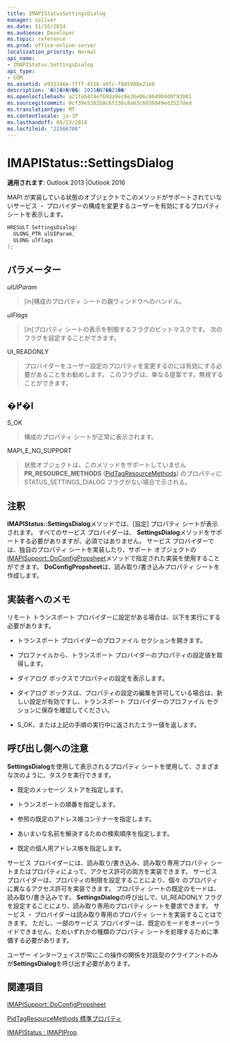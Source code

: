 ```yaml
---
title: IMAPIStatusSettingsDialog
manager: soliver
ms.date: 11/16/2014
ms.audience: Developer
ms.topic: reference
ms.prod: office-online-server
localization_priority: Normal
api_name:
- IMAPIStatus.SettingsDialog
api_type:
- COM
ms.assetid: e931246e-7fff-4116-a9fc-f685988e21e8
description: '�ŏI�X�V��: 2011�N7��23��'
ms.openlocfilehash: a21feb474ef69da9ec8e36e06c8649b9d0f93981
ms.sourcegitcommit: 0cf39e5382b8c6f236c8a63c6036849ed3527ded
ms.translationtype: MT
ms.contentlocale: ja-JP
ms.lasthandoff: 08/23/2018
ms.locfileid: "22566706"
---
```

# <a name="imapistatussettingsdialog"></a>IMAPIStatus::SettingsDialog

  
  
**適用されます**: Outlook 2013 |Outlook 2016 
  
MAPI が実装している状態のオブジェクトでこのメソッドがサポートされていないサービス ・ プロバイダーの構成を変更するユーザーを有効にするプロパティ シートを表示します。
  
```cpp
HRESULT SettingsDialog(
  ULONG_PTR ulUIParam,
  ULONG ulFlags
);
```

## <a name="parameters"></a>パラメーター

 _ulUIParam_
  
> [in]構成のプロパティ シートの親ウィンドウへのハンドル。
    
 _ulFlags_
  
> [in]プロパティ シートの表示を制御するフラグのビットマスクです。 次のフラグを設定することができます。
    
UI_READONLY 
  
> プロバイダーをユーザー設定のプロパティを変更するのには有効にする必要があることをお勧めします。 このフラグは、単なる提案です。無視することができます。
    
## <a name="return-value"></a>�߂�l

S_OK 
  
> 構成のプロパティ シートが正常に表示されます。
    
MAPI_E_NO_SUPPORT 
  
> 状態オブジェクトは、このメソッドをサポートしていません**PR_RESOURCE_METHODS** ([PidTagResourceMethods](pidtagresourcemethods-canonical-property.md)) のプロパティに STATUS_SETTINGS_DIALOG フラグがない場合で示される。
    
## <a name="remarks"></a>注釈

**IMAPIStatus::SettingsDialog**メソッドでは、[設定] プロパティ シートが表示されます。 すべてのサービス プロバイダーは、 **SettingsDialog**メソッドをサポートする必要がありますが、必須ではありません。 サービス プロバイダーでは、独自のプロパティ シートを実装したり、サポート オブジェクトの[IMAPISupport::DoConfigPropsheet](imapisupport-doconfigpropsheet.md)メソッドで指定された実装を使用することができます。 **DoConfigPropsheet**は、読み取り/書き込みプロパティ シートを作成します。 
  
## <a name="notes-to-implementers"></a>実装者へのメモ

リモート トランスポート プロバイダーに設定がある場合は、以下を実行にする必要があります。
  
- トランスポート プロバイダーのプロファイル セクションを開きます。
    
- プロファイルから、トランスポート プロバイダーのプロパティの設定値を取得します。
    
- ダイアログ ボックスでプロパティの設定を表示します。
    
- ダイアログ ボックスは、プロパティの設定の編集を許可している場合は、新しい設定が有効ですし、トランスポート プロバイダーのプロファイル セクションに保存を確認してください。
    
- S_OK、または上記の手順の実行中に返されたエラー値を返します。
    
## <a name="notes-to-callers"></a>呼び出し側への注意

**SettingsDialog**を使用して表示されるプロパティ シートを使用して、さまざまな次のように、タスクを実行できます。 
  
- 既定のメッセージ ストアを指定します。
    
- トランスポートの順番を指定します。
    
- 参照の既定のアドレス帳コンテナーを指定します。
    
- あいまいな名前を解決するための検索順序を指定します。
    
- 既定の個人用アドレス帳を指定します。
    
サービス プロバイダーには、読み取り/書き込み、読み取り専用プロパティ シートまたはプロパティによって、アクセス許可の両方を実装できます。 サービス プロバイダーは、プロパティの制限を設定することにより、個々 のプロパティに異なるアクセス許可を実装できます。 プロパティ シートの既定のモードは、読み取り/書き込みです。 **SettingsDialog**の呼び出しで、UI_READONLY フラグを設定することにより、読み取り専用のプロパティ シートを要求できます。 サービス ・ プロバイダーは読み取り専用のプロパティ シートを実装することはできます。 ただし、一部のサービス プロバイダーは、既定のモードをオーバーライドできません、ためいずれかの種類のプロパティ シートを処理するために準備する必要があります。 
  
ユーザー インターフェイスが常にこの操作の関係を対話型のクライアントのみが**SettingsDialog**を呼び出す必要があります。
  
## <a name="see-also"></a>関連項目



[IMAPISupport::DoConfigPropsheet](imapisupport-doconfigpropsheet.md)
  
[PidTagResourceMethods 標準プロパティ](pidtagresourcemethods-canonical-property.md)
  
[IMAPIStatus : IMAPIProp](imapistatusimapiprop.md)

